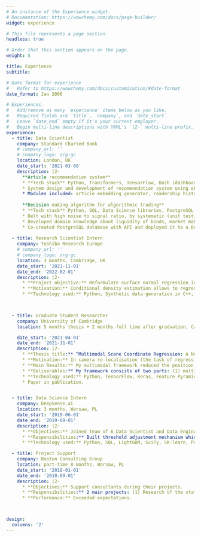 ```yaml
---
# An instance of the Experience widget.
# Documentation: https://wowchemy.com/docs/page-builder/
widget: experience

# This file represents a page section.
headless: true

# Order that this section appears on the page.
weight: 5

title: Experience
subtitle:

# Date format for experience
#   Refer to https://wowchemy.com/docs/customization/#date-format
date_format: Jan 2006

# Experiences.
#   Add/remove as many `experience` items below as you like.
#   Required fields are `title`, `company`, and `date_start`.
#   Leave `date_end` empty if it's your current employer.
#   Begin multi-line descriptions with YAML's `|2-` multi-line prefix.
experience:
  - title: Data Scientist
    company: Standard Charted Bank
    # company_url: ''
    # company_logo: org-gc
    location: London, UK
    date_start: '2021-03-08'
    description: |2-
      **Article recommendation system**
      * **Tech stack** Python, Transformers, TensorFlow, Dash (dashboarding), OOP, Git, unit testing.
      * System design and development of recommendation system using object-oriented programming. 
      * Modules included: article embedding generator, readership history parser, dashboard UI for a demo, and other objects for model development (training, evaluation, visualisation).
      
      **Decision making algorithm for algorithmic trading**                                                                         
      * **Tech stack** Python, SQL, Data Science libraries, PostgreSQL (database), Docker (container), CI/CD
      * Delt with high noise to signal ratio, by systematic (unit testing, statistical methods) and iterative (CI/CD) development.
      * Developed domain knowledge about liquidity of bonds, market making, and trading strategies in OTC markets.
      * Co-created PostgreSQL database with API and deployed it to a Docker container.
      
  - title: Research Scientist Intern
    company: Toshiba Research Europe
    # company_url: ''
    # company_logo: org-gc
    location: 3 months, Cambridge, UK
    date_start: '2021-11-01'
    date_end: '2022-02-01'
    description: |2-
      * **Project objective:** Reformulate surface normal regression in CNN based photometric-stereo task, as a conditional density estimation task using flexible Conditional Normalising Flows.
      * **Motivation:** Conditional density estimation allows to regress entire posterior distribution rather than just its mean, as is the case in a deterministic formulation of regression tasks. Access to the full posterior distribution can improve quality of 3D surface integration by leveraging the full posterior distribution during inference. This will improve state of the art of a few light CNN based photometric stereo, where mapping from input to output may sometimes become ambigious due to shadows, color saturation, self-reflections and other complex light-surface interactions.
      * **Technology used:** Python, Synthetic data generation in C++, PyTorch, Pyro, Conditional Normalising Flows, Graphics and Rendering theory.


        
  - title: Graduate Student Researcher
    company: University of Cambridge
    location: 5 months thesis + 2 months full time after graduation, Cambridge, UK

    date_start: '2021-04-01'
    date_end: '2021-11-01'
    description: |2-
      * **Thesis title:** “Multimodal Scene Coordinate Regression: A Novel, Probabilistic Approach to Camera Re-Localisation in Ambiguous Environments”
      * **Motivation:** In camera re-localisation (the task of regressing 6-DoF camera pose from an RGB image), the mapping from input to output can often be multimodal, due to structure, symmetry, and texturless surfaces in the environment. During my research, I extended the scene coordinate regression approach from unimodal to multimodal setting, to enable reasoning in such ambigious settings.
      * **Main Results:** My multimodal framework reduced the position error by 48% as compared to the same backbone network, but with unimodal output head, when tested in a large indoor environment (James Dyson Building, Cambridge University Engineering Department).
      * **Deliverables:** My framework consists of two parts: (1) multimodal scene coordiante prediction network and (2) Multimodal inference algorithm for 6-DoF camera pose. The mulitmodal scene coordiante prediction is based on of Mixture Density Network and Winner-Takes-All learning strategy. For the inference, I used Factor Graph to model the relationship between variables and then applied Belief Propagation algorithm to arrive at a marginal distribution over 6-DoF camera pose.
      * **Technology used:** Python, TensorFlow, Keras, Feature Pyramid Network, Mixture Density Network, Winner-Takes-All learning strategy, Factor Graph, Belief Propagation.
      * Paper in publication.


  - title: Data Science Intern
    company: DeepSense.ai
    location: 3 months, Warsaw, PL
    date_start: '2019-06-01'
    date_end: '2019-09-01'
    description: |2-
      * **Objectives:** Joined team of 6 Data Scientist and Data Engineers to build an revenue prediction model for a client in advertisement industry.
      * **Responsibilities:** Built threshold adjustment mechanism which was included in a package delivered to the client. Other responsibilities include: data exploration, feature engineering, building gradient boosting trees (LightGBM), hyper-parameter optimisation, time series forecasting using boosting trees, and bias adjustment.
      * **Technology used:** Python, SQL, LightGBM, SciPy, SK-learn, Pandas, NumPy, Matplotlib, Seaborn.

  - title: Project Support
    company: Boston Consulting Group
    location: part-time 8 months, Warsaw, PL
    date_start: '2018-01-01'
    date_end: '2018-09-01'
    description: |2-
      * **Objectives:** Support consultants during their projects. 
      * **Responsibilities:** 2 main projects: (1) Research of the state and maturity of HR technology market in Poland, (2) Research on investment funds.
      * **Performance:** Exceeded expectations.



design:
  columns: '2'
---
```


